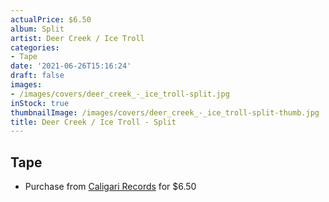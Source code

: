```yaml
---
actualPrice: $6.50
album: Split
artist: Deer Creek / Ice Troll
categories:
- Tape
date: '2021-06-26T15:16:24'
draft: false
images:
- /images/covers/deer_creek_-_ice_troll-split.jpg
inStock: true
thumbnailImage: /images/covers/deer_creek_-_ice_troll-split-thumb.jpg
title: Deer Creek / Ice Troll - Split
---
```


## Tape
* Purchase from [Caligari Records](https://caligarirecords.storenvy.com/products/30090670-deer-creek-ice-troll-split) for $6.50
